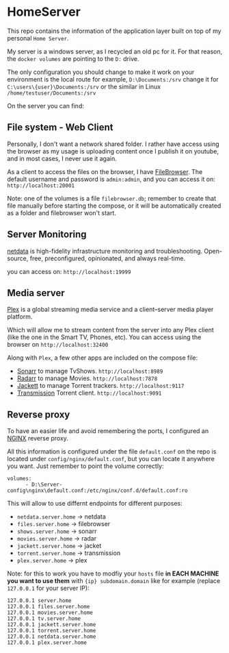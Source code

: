 # HomeServer
This repo contains the information of the application layer built on top of my personal `Home Server`.


My server is a windows server, as I recycled an old pc for it. For that reason, the `docker volumes` are pointing to the `D:` drive.

The only configuration you should change to make it work on your environment is the local route for example, `D:\Documents:/srv` change it for `C:\users\{user}\Documents:/srv` or the similar in Linux `/home/testuser/Documents:/srv`

On the server you can find:
## File system - Web Client
Personally, I don't want a network shared folder. I rather have access using the browser as my usage is uploading content once I publish it on youtube, and in most cases, I never use it again. 

As a client to access the files on the browser, I have [FileBrowser](https://github.com/filebrowser/filebrowser). The default username and password is `admin:admin`, and you can access it on: `http://localhost:20001`

Note: one of the volumes is a file `filebrowser.db`; remember to create that file manually before starting the compose, or it will be automatically created as a folder and filebrowser won't start.

## Server Monitoring
[netdata](https://github.com/netdata/netdata) is high-fidelity infrastructure monitoring and troubleshooting.
Open-source, free, preconfigured, opinionated, and always real-time.

you can access on: `http://localhost:19999`

## Media server
[Plex](https://github.com/plexinc/plex-media-player) is a global streaming media service and a client–server media player platform.

Which will allow me to stream content from the server into any Plex client (like the one in the Smart TV, Phones, etc).
You can access using the browser on `http://localhost:32400`


Along with `Plex`, a few other apps are included on the compose file:
- [Sonarr](https://github.com/Sonarr/Sonarr) to manage TvShows. `http://localhost:8989`
- [Radarr](https://github.com/Radarr/Radarr) to manage Movies. `http://localhost:7878`
- [Jackett](https://github.com/Jackett/Jackett) to manage Torrent trackers. `http://localhost:9117`
- [Transmission](https://github.com/transmission/transmission) Torrent client. `http://localhost:9091`


## Reverse proxy 
To have an easier life and avoid remembering the ports, I configured an [NGINX](https://github.com/nginx/nginx) reverse proxy.

All this information is configured under the file `default.conf` on the repo is located under `config/nginx/default.conf`, but you can locate it anywhere you want. Just remember to point the volume correctly:
```
volumes:
      - D:\Server-config\nginx\default.conf:/etc/nginx/conf.d/default.conf:ro
```

This will allow to use differnt endpoints for different purposes:
- `netdata.server.home` -> netdata
- `files.server.home` -> filebrowser
- `shows.server.home` -> sonarr
- `movies.server.home` -> radar
- `jackett.server.home` -> jacket
- `torrent.server.home` -> transmission
- `plex.server.home` -> plex

Note: for this to work you have to modfiy your `hosts` file **in EACH MACHINE you want to use them** with `{ip} subdomain.domain` like for example (replace `127.0.0.1` for your server IP):
```
127.0.0.1 server.home
127.0.0.1 files.server.home
127.0.0.1 movies.server.home
127.0.0.1 tv.server.home
127.0.0.1 jackett.server.home
127.0.0.1 torrent.server.home
127.0.0.1 netdata.server.home
127.0.0.1 plex.server.home
```


